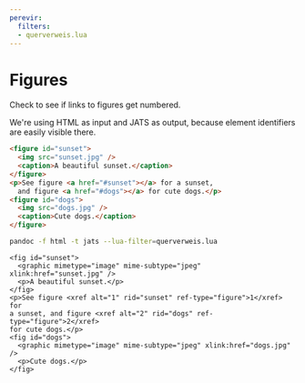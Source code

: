```yaml
---
perevir:
  filters:
  - querverweis.lua
---
```


# Figures

Check to see if links to figures get numbered.

We're using HTML as input and JATS as output, because element
identifiers are easily visible there.

``` html {#input}
<figure id="sunset">
  <img src="sunset.jpg" />
  <caption>A beautiful sunset.</caption>
</figure>
<p>See figure <a href="#sunset"></a> for a sunset,
  and figure <a href="#dogs"></a> for cute dogs.</p>
<figure id="dogs">
  <img src="dogs.jpg" />
  <caption>Cute dogs.</caption>
</figure>
```

``` sh {#command}
pandoc -f html -t jats --lua-filter=querverweis.lua
```

``` jats {#output}
<fig id="sunset">
  <graphic mimetype="image" mime-subtype="jpeg" xlink:href="sunset.jpg" />
  <p>A beautiful sunset.</p>
</fig>
<p>See figure <xref alt="1" rid="sunset" ref-type="figure">1</xref> for
a sunset, and figure <xref alt="2" rid="dogs" ref-type="figure">2</xref>
for cute dogs.</p>
<fig id="dogs">
  <graphic mimetype="image" mime-subtype="jpeg" xlink:href="dogs.jpg" />
  <p>Cute dogs.</p>
</fig>
```
